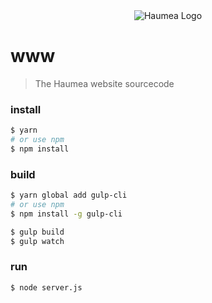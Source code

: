 <div align='center'>
  <img src='https://raw.githubusercontent.com/haumea-lang/haumea/master/haumea.png' alt='Haumea Logo'>
</div>

# www
> The Haumea website sourcecode

### install
```sh
$ yarn
# or use npm
$ npm install
```

### build
```sh
$ yarn global add gulp-cli
# or use npm
$ npm install -g gulp-cli

$ gulp build
$ gulp watch
```

### run
```sh
$ node server.js
```
